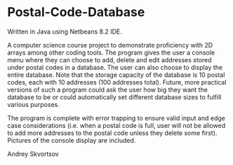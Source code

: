 # Postal-Code-Database

Written in Java using Netbeans 8.2 IDE.

A computer science course project to demonstrate proficiency with 2D arrays among other coding tools.
The program gives the user a console menu where they can choose to add, delete and edit addresses stored under postal codes in a database. The user can also choose to display the entire database. Note that the storage capacity of the database is 10 postal codes, each with 10 addresses (100 addresses total). Future, more practical versions of such a program could ask the user how big they want the database to be or could automatically set different database sizes to fulfill various purposes.

The program is complete with error trapping to ensure valid input and edge case considerations (i.e. when a postal code is full, user will not be allowed to add more addresses to the postal code unless they delete some first). Pictures of the console display are included.

Andrey Skvortsov
